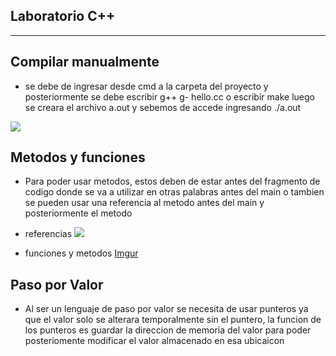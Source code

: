 Laboratorio C++
----------------
-------------------

Compilar manualmente
------------------------
+ se debe de ingresar desde cmd a la carpeta del proyecto y posteriormente se debe escribir g++ g- hello.cc
o escribir make luego se creara el archivo a.out y sebemos de accede ingresando ./a.out

![](https://i.imgur.com/oHGrrMn.png)

Metodos y funciones
-------------------
+ Para poder usar metodos, estos deben de estar antes del fragmento de codigo donde se va a utilizar en otras palabras antes del main o tambien se pueden usar una referencia al metodo antes del main y posteriormente el metodo

+ referencias
![](https://i.imgur.com/kZjxDMV.png?1)
+ funciones y metodos
[Imgur](https://i.imgur.com/Cp4ZL61.png?1)

Paso por Valor
-----------------
 + Al ser un lenguaje de paso por valor se necesita de usar punteros ya que el valor solo se alterara temporalmente sin el puntero, la funcion de los punteros es guardar la direccion de memoria del valor para poder posteriomente modificar el valor almacenado en esa ubicaicon
 
 [](https://i.imgur.com/AIL6O4v.png?1)
 
